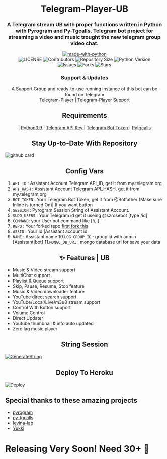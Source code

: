<h1 align= center><b> Telegram-Player-UB </b></h1>
<h3 align = center> A Telegram stream UB with proper functions written in Python with Pyrogram and Py-Tgcalls. Telegram bot project for streaming a video and music trought the new telegram group video chat.</h3>

<p align="center">
<a href="https://python.org"><img src="http://forthebadge.com/images/badges/made-with-python.svg" alt="made-with-python"></a>
<br>
    <img src="https://img.shields.io/github/license/szsupunma/Telegram-Player?style=for-the-badge&logo=telegram" alt="LICENSE">
    <img src="https://img.shields.io/github/contributors/szsupunma/Telegram-Player?style=for-the-badge&logo=telegram" alt="Contributors">
    <img src="https://img.shields.io/github/repo-size/szsupunma/Telegram-Player?style=for-the-badge&logo=telegram" alt="Repository Size"> 
    <img src="https://img.shields.io/badge/python-3.9-green?style=for-the-badge&logo=appveyor" alt="Python Version">
 <br>   
    <img src="https://img.shields.io/github/issues/szsupunma/Telegram-Player?style=for-the-badge&logo=telegram" alt="Issues">
    <img src="https://img.shields.io/github/forks/szsupunma/Telegram-Player?style=for-the-badge&logo=telegram" alt="Forks">
    <img src="https://img.shields.io/github/stars/szsupunma/Telegram-Player?style=for-the-badge&logo=telegram" alt="Stars">
</p>

<h3 align="center">
    Support & Updates
</h3>

<p align="center">
    A Support Group and ready-to-use running instance of this bot can be found on Telegram <br>
    <a href="https://t.me/slbotzone"> Telegram-Player </a> |
    <a href="https://t.me/szteambots"> Telegram-Player Support </a>
</p>

<h2 align="center">
   Requirements
</h2>

<p align="center">
   | <a href="https://www.python.org/downloads/release/python-390/"> Python3.9 </a> 
   | <a href="https://docs.pyrogram.org/intro/setup#api-keys"> Telegram API Key </a> 
   | <a href="https://t.me/botfather"> Telegram Bot Token </a> 
   | <a href="http://git.io/pytgcalls"> Pytgcalls </a> 
</p>

<h2 align="center">
   Stay Up-to-Date With Repository
</h2>

![github card](https://github-readme-stats.vercel.app/api/pin/?username=szsupunma&repo=Telegram-Player&theme=dark) 

<h2 align="center">
   Config Vars
</h2>

1. `API_ID` : Assistant Account Telegram API_ID, get it from my.telegram.org
2. `API_HASH` : Assistant Account Telegram API_HASH, get it from my.telegram.org
3. `BOT_TOKEN` : Your Telegram Bot Token, get it from @Botfather (Make sure Inline is turned On)| If you want button
4. `SESSION` : Pyrogram Session String of Assistant Account.
5. `SUDO_USERS` : Your Telegram id get it useing @szrosebot [type /id]
6. `COMMAND`: your User bot command like [!/,.]
7. `REPO` : Your forked repo [first fork this](https://github.com/szsupunma/Telegram-Player)
8. `ASSID` : Your Id |Assistant account id
9. `NAME` : Assistant name
10.`LOG_GROUP_ID` : group id with admin [Assistant|bot]
11.`MONGO_DB_URI` : mongo database uri for save your data



<h2 align="center">
   ✨ Features | UB
</h2>


- Music & Video stream support
- MultiChat support
- Playlist & Queue support
- Skip, Pause, Resume, Stop feature
- Music & Video downloader feature
- YouTube direct search support
- YouTube/Local/Live/m3u8 stream support
- Control With Button support
- Volume Control
- Direct Updater
- Youtube thumbnail & info auto updated
- Zero lag music player


<h2 align="center">
   String Session
</h2>

[![GenerateString](https://img.shields.io/badge/repl.it-generateString-yellowgreen)](https://replit.com/@vcsession/szteambots)

 
<h2 align="center">
   Deploy To Heroku
</h2>

[![Deploy](https://www.herokucdn.com/deploy/button.svg)](https://heroku.com/deploy?template=https://github.com/szsupunma/Telegram-Player)


## Special thanks to these amazing projects
- [pyrogram](https://github.com/pyrogram/pyrogram)
- [py-tgcalls](https://github.com/pytgcalls/pytgcalls)
- [levina-lab](https://github.com/levina-lab/video-stream)
- [Yukki](https://t.me/OfficialYukki)

# Releasing Very Soon! Need 30+ 🌟
